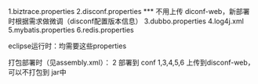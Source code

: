 1.biztrace.properties
2.disconf.properties   *** 不用上传 diconf-web，新部署时根据需求做微调（disconf配置版本信息）
3.dubbo.properties
4.log4j.xml
5.mybatis.properties
6.redis.properties

eclipse运行时：均需要这些properties

打包部署时（见assembly.xml）：
	2 部署到 conf
	1,3,4,5,6 上传到disconf-web，可以不打包到 jar中
	